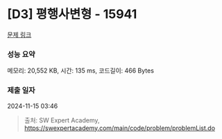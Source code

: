 # [D3] 평행사변형 - 15941 

[문제 링크](https://swexpertacademy.com/main/code/problem/problemDetail.do?contestProbId=AYVgOZEKOpcDFAQK) 

### 성능 요약

메모리: 20,552 KB, 시간: 135 ms, 코드길이: 466 Bytes

### 제출 일자

2024-11-15 03:46



> 출처: SW Expert Academy, https://swexpertacademy.com/main/code/problem/problemList.do